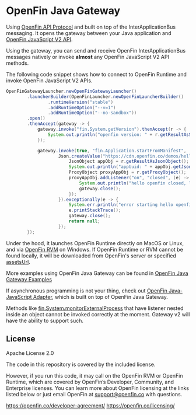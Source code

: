 # OpenFin Java Gateway


Using [OpenFin API Protocol](https://github.com/HadoukenIO/core/wiki/API-Protocol) and built on top of the InterApplicationBus messaging. It opens the gateway between your Java application and [OpenFin JavaScript V2 API](https://cdn.openfin.co/docs/javascript/stable/index.html).

Using the gateway, you can send and receive OpenFin InterApplicationBus messages natively or invoke **almost** any OpenFin JavaScript V2 API methods.

The following code snippet shows how to connect to OpenFin Runtime and invoke OpenFin JavaScript V2 APIs. 
 
```java
OpenFinGatewayLauncher.newOpenFinGatewayLauncher()
        .launcherBuilder(OpenFinLauncher.newOpenFinLauncherBuilder()
                .runtimeVersion("stable")
                .addRuntimeOption("--v=1")
                .addRuntimeOption("--no-sandbox"))
        .open()
        .thenAccept(gateway -> {
            gateway.invoke("fin.System.getVersion").thenAccept(r -> {
                System.out.println("openfin version: " + r.getResultAsString());
            });

            gateway.invoke(true, "fin.Application.startFromManifest",
                    Json.createValue("https://cdn.openfin.co/demos/hello/app.json")).thenAccept(r -> {
                        JsonObject appObj = r.getResultAsJsonObject();
                        System.out.println("appUuid: " + appObj.getJsonObject("identity").getString("uuid"));
                        ProxyObject proxyAppObj = r.getProxyObject();
                        proxyAppObj.addListener("on", "closed", (e) -> {
                            System.out.println("hello openfin closed, listener got event: " + e);
                            gateway.close();
                        });
                    }).exceptionally(e -> {
                        System.err.println("error starting hello openfin app");
                        e.printStackTrace();
                        gateway.close();
                        return null;
                    });
        });


```

Under the hood, it launches OpenFin Runtime directly on MacOS or Linux, and via [OpenFin RVM](https://developers.openfin.co/docs/runtime-version-manager) on Windows. If OpenFin Runtime or RVM cannot be found locally, it will be downloaded from OpenFin's server or specified [assetsUrl](https://developers.openfin.co/docs/hosting-runtimes-rvm-and-other-assets).  

More examples using OpenFin Java Gateway can be found in [OpenFin Java Gateway Examples](https://github.com/mijibox/openfin-java-gateway-examples)

If asynchronous programming is not your thing, check out [OpenFin Java-JavaScript Adapter](https://github.com/mijibox/openfin-jjs-adapter), which is built on top of OpenFin Java Gateway.

Methods like [fin.System.monitorExternalProcess](https://developer.openfin.co/docs/javascript/stable/System.html#monitorExternalProcess) that have listener nested inside an object cannot be invoked correctly at the moment. Gateway v2 will have the ability to support such.

## License
Apache License 2.0

The code in this repository is covered by the included license.

However, if you run this code, it may call on the OpenFin RVM or OpenFin Runtime, which are covered by OpenFin’s Developer, Community, and Enterprise licenses. You can learn more about OpenFin licensing at the links listed below or just email OpenFin at support@openfin.co with questions.

https://openfin.co/developer-agreement/
https://openfin.co/licensing/
